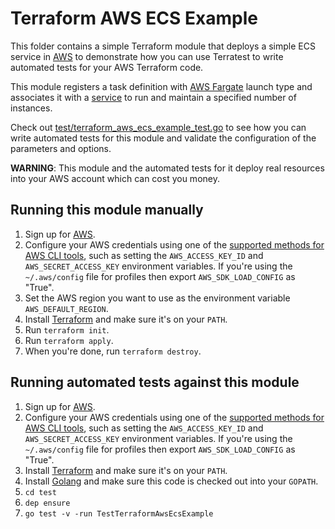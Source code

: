 # Terraform AWS ECS Example

This folder contains a simple Terraform module that deploys a simple ECS service in [AWS](https://aws.amazon.com/)
to demonstrate how you can use Terratest to write automated tests for your AWS Terraform code. 

This module registers a task definition with [AWS Fargate](https://aws.amazon.com/fargate/) launch type and associates it with a [service](https://docs.aws.amazon.com/AmazonECS/latest/userguide/ecs_services.html)
to run and maintain a specified number of instances.

Check out [test/terraform_aws_ecs_example_test.go](https://github.com/terraform-modules-krish/terratest/blob/v0.23.3/test/terraform_aws_ecs_example_test.go) to see how you can write
automated tests for this module and validate the configuration of the parameters and options.

**WARNING**: This module and the automated tests for it deploy real resources into your AWS account which can cost you
money.

## Running this module manually

1. Sign up for [AWS](https://aws.amazon.com/).
1. Configure your AWS credentials using one of the [supported methods for AWS CLI
   tools](https://docs.aws.amazon.com/cli/latest/userguide/cli-chap-getting-started.html), such as setting the
   `AWS_ACCESS_KEY_ID` and `AWS_SECRET_ACCESS_KEY` environment variables. If you're using the `~/.aws/config` file for profiles then export `AWS_SDK_LOAD_CONFIG` as "True".
1. Set the AWS region you want to use as the environment variable `AWS_DEFAULT_REGION`.
1. Install [Terraform](https://www.terraform.io/) and make sure it's on your `PATH`.
1. Run `terraform init`.
1. Run `terraform apply`.
1. When you're done, run `terraform destroy`.

## Running automated tests against this module

1. Sign up for [AWS](https://aws.amazon.com/).
1. Configure your AWS credentials using one of the [supported methods for AWS CLI
   tools](https://docs.aws.amazon.com/cli/latest/userguide/cli-chap-getting-started.html), such as setting the
   `AWS_ACCESS_KEY_ID` and `AWS_SECRET_ACCESS_KEY` environment variables. If you're using the `~/.aws/config` file for profiles then export `AWS_SDK_LOAD_CONFIG` as "True".
1. Install [Terraform](https://www.terraform.io/) and make sure it's on your `PATH`.
1. Install [Golang](https://golang.org/) and make sure this code is checked out into your `GOPATH`.
1. `cd test`
1. `dep ensure`
1. `go test -v -run TestTerraformAwsEcsExample`
